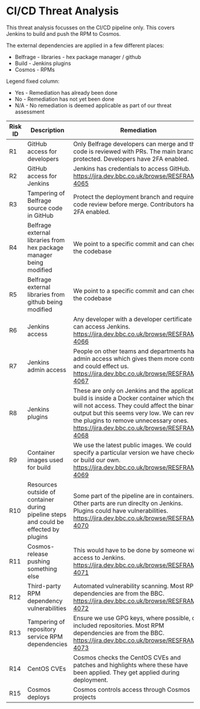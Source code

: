 # CI/CD Threat Analysis

This threat analysis focusses on the CI/CD pipeline only. This covers Jenkins to build and push the RPM to Cosmos.

The external dependencies are applied in a few different places:
- Belfrage - libraries - hex package manager / github
- Build - Jenkins plugins
- Cosmos - RPMs

Legend fixed column:
- Yes - Remediation has already been done
- No - Remediation has not yet been done
- N/A - No remediation is deemed applicable as part of our threat assessment

Risk ID | Description | Remediation | Fixed? | Priority
--- | --- | --- | --- | ---
R1 | GitHub access for developers | Only Belfrage developers can merge and the code is reviewed with PRs. The main branch is protected. Developers have 2FA enabled. | Yes | N/A
R2 | GitHub access for Jenkins | Jenkins has credentials to access GitHub. https://jira.dev.bbc.co.uk/browse/RESFRAME-4065 | No | Low
R3 | Tampering of Belfrage source code in GitHub | Protect the deployment branch and require code review before merge. Contributors have 2FA enabled. | Yes | N/A
R4 | Belfrage external libraries from hex package manager being modified | We point to a specific commit and can check the codebase | N/A | N/A
R5 | Belfrage external libraries from github being modified | We point to a specific commit and can check the codebase | N/A | N/A
R6 | Jenkins access | Any developer with a developer certificate can access Jenkins. https://jira.dev.bbc.co.uk/browse/RESFRAME-4066 | No | Low
R7 | Jenkins admin access | People on other teams and departments have admin access which gives them more control and could effect us. https://jira.dev.bbc.co.uk/browse/RESFRAME-4067 | No | Medium
R8 | Jenkins plugins | These are only on Jenkins and the application build is inside a Docker container which they will not access. They could affect the binary output but this seems very low. We can review the plugins to remove unnecessary ones. https://jira.dev.bbc.co.uk/browse/RESFRAME-4068 | No | Low
R9 | Container images used for build | We use the latest public images. We could specify a particular version we have checked or build our own. https://jira.dev.bbc.co.uk/browse/RESFRAME-4069 | Yes | Low
R10 | Resources outside of container during pipeline steps and could be effected by plugins | Some part of the pipeline are in containers. Other parts are run direclty on Jenkins. Plugins could have vulnerabilities. https://jira.dev.bbc.co.uk/browse/RESFRAME-4070 | No | Low
R11 | Cosmos-release pushing something else | This would have to be done by someone with access to Jenkins. https://jira.dev.bbc.co.uk/browse/RESFRAME-4071 | No | Low
R12 | Third-party RPM dependency vulnerabilities | Automated vulnerability scanning. Most RPM dependencies are from the BBC. https://jira.dev.bbc.co.uk/browse/RESFRAME-4072 | No | Medium
R13 | Tampering of repository service RPM dependencies | Ensure we use GPG keys, where possible, on included repositories. Most RPM dependencies are from the BBC. https://jira.dev.bbc.co.uk/browse/RESFRAME-4073  | Yes | Low
R14 | CentOS CVEs | Cosmos checks the CentOS CVEs and patches and highlights where these have been applied. They get applied during deployment. | Yes | N/A
R15 | Cosmos deploys | Cosmos controls access through Cosmos projects | N/A | N/A
